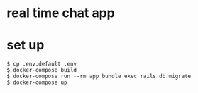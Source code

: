 # real time chat app

# set up
```
$ cp .env.default .env
$ docker-compose build
$ docker-compose run --rm app bundle exec rails db:migrate
$ docker-compose up
```
